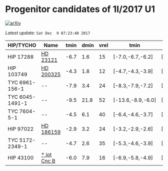 # Progenitor candidates of 1I/2017 U1

[![arXiv](http://img.shields.io/badge/arXiv-1711.09397-orange.svg?style=flat)](http://arxiv.org/abs/1711.09397)

_Latest update_: ``Sat Dec  9 07:23:40 2017``

|HIP/TYCHO|Name|tmin|dmin|vrel|tmin|dmin|vrel|Ppos|Pvmed|Pdist|Pprob|
|--|--|--|--|--|--|--|--|--|--|--|--|
|  HIP 17288 |  [HD 23121](http://simbad.u-strasbg.fr/simbad/sim-id?Ident=HD%2023121) | -6.7 | 1.6 | 15 | [-7.0,-6.7,-6.2] | [0.6,2.9,9.1] | [15,15,16] | -5.3 | -3.6 | -6.6 | -11.9 |
|  HIP 103749 |  [HD 200325](http://simbad.u-strasbg.fr/simbad/sim-id?Ident=HD%20200325) | -4.3 | 1.8 | 12 | [-4.7,-4.3,-3.9] | [0.7,2.3,6.0] | [11,12,13] | -5.8 | -3.3 | -6.1 | -11.9 |
|  TYC 6961-156-1 |  -- | -7.9 | 3.4 | 24 | [-8.3,-7.9,-7.2] | [1.9,7.8,33.7] | [23,24,25] | -9.1 | -5.2 | -7.2 | -16.3 |
|  TYC 6045-1491-1 |  -- | -9.5 | 21.8 | 52 | [-13.6,-8.9,-6.0] | [21.8,59.9,141.8] | [50,53,58] | -14.9 | -8.9 | -7.9 | -23.0 |
|  TYC 7604-5-1 |  -- | -4.5 | 6.1 | 40 | [-6.4,-4.6,-3.7] | [2.0,7.5,10.2] | [29,40,47] | -15.8 | -7.0 | -7.2 | -23.0 |
|  HIP 97022 |  [HD 186159](http://simbad.u-strasbg.fr/simbad/sim-id?Ident=HD%20186159) | -2.9 | 3.2 | 24 | [-3.2,-2.9,-2.6] | [1.0,3.9,9.8] | [22,23,25] | -16.0 | -4.9 | -6.3 | -22.3 |
|  TYC 5172-2349-1 |  -- | -4.7 | 2.6 | 35 | [-5.3,-4.6,-3.9] | [1.9,6.5,17.3] | [31,36,39] | -17.4 | -7.2 | -7.1 | -24.5 |
|  HIP 43100 |  [* iot Cnc B](http://simbad.u-strasbg.fr/simbad/sim-id?Ident=*%20iot%20Cnc%20B) | -6.0 | 7.9 | 16 | [-6.9,-5.8,-4.9] | [1.8,9.7,16.7] | [14,17,19] | -18.2 | -4.5 | -6.7 | -24.8 |
